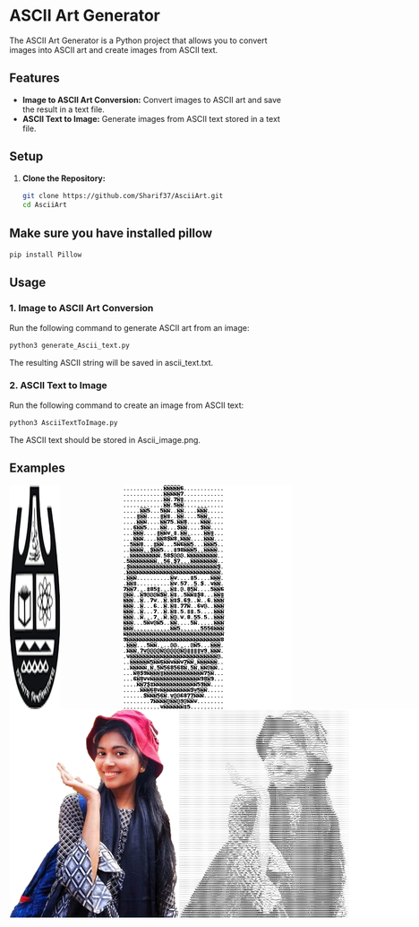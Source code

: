 # ASCII Art Generator

The ASCII Art Generator is a Python project that allows you to convert images into ASCII art and create images from ASCII text.

## Features

- **Image to ASCII Art Conversion:** Convert images to ASCII art and save the result in a text file.
- **ASCII Text to Image:** Generate images from ASCII text stored in a text file.

## Setup

1. **Clone the Repository:**
   ```bash
   git clone https://github.com/Sharif37/AsciiArt.git
   cd AsciiArt

## Make sure you have installed pillow
 ```bash
 pip install Pillow
```


## Usage
### 1. Image to ASCII Art Conversion

Run the following command to generate ASCII art from an image:

```bash
python3 generate_Ascii_text.py
```
The resulting ASCII string will be saved in ascii_text.txt.
### 2. ASCII Text to Image

Run the following command to create an image from ASCII text:
```bash
python3 AsciiTextToImage.py
```
The ASCII text should be stored in Ascii_image.png.

## Examples 
<div style="display: flex; justify-content: space-between;">
    <img src="https://github.com/Sharif37/AsciiArt/blob/main/logo.png" alt="Original Image">
    <img src="https://github.com/Sharif37/AsciiArt/blob/main/Ascii_image%20(copy).png" alt="Ascii Image">
</div>

<div style="display: flex; justify-content: space-between;">
    <img src="https://github.com/Sharif37/AsciiArt/blob/main/Untitled-2.jpg" alt="Original Image">
    <img src="https://github.com/Sharif37/AsciiArt/blob/main/Ascii_image.png" alt="Ascii Image">
</div>


